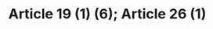 ---
title: "Article 19 (1) (6); Article 26 (1)"
draft: false
exceptions:
- info53h
memberstates:
- LV
score: 3
compensation:
- 
remarks: |
 


link: ""
---